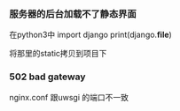 ### 服务器的后台加载不了静态界面

在python3中
import django
print(django.__file__)

将那里的static拷贝到项目下


### 502 bad gateway

nginx.conf 跟uwsgi 的端口不一致
